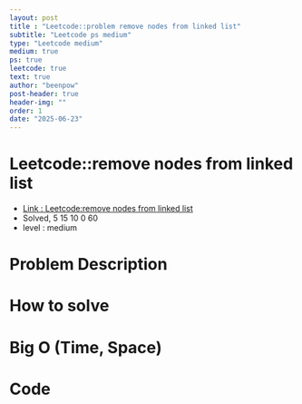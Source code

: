 ```yaml
---
layout: post
title : "Leetcode::problem remove nodes from linked list"
subtitle: "Leetcode ps medium"
type: "Leetcode medium"
medium: true
ps: true
leetcode: true
text: true
author: "beenpow"
post-header: true
header-img: ""
order: 1
date: "2025-06-23"
---
```


# Leetcode::remove nodes from linked list
- [Link : Leetcode:remove nodes from linked list]()
- Solved, 5 15 10 0 60
- level : medium
# Problem Description

# How to solve


# Big O (Time, Space)

# Code

```cpp

```